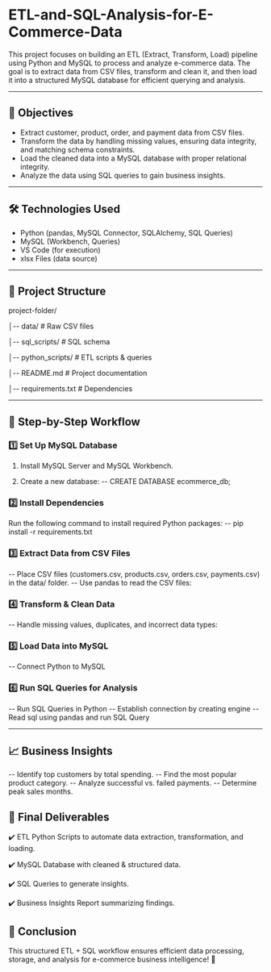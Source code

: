 # ETL-and-SQL-Analysis-for-E-Commerce-Data

This project focuses on building an ETL (Extract, Transform, Load) pipeline using Python and MySQL to process and analyze e-commerce data. 
The goal is to extract data from CSV files, transform and clean it, and then load it into a structured MySQL database for efficient querying and analysis.

---
## 🎯 Objectives
 - Extract customer, product, order, and payment data from CSV files.
 - Transform the data by handling missing values, ensuring data integrity, and matching schema constraints.
 - Load the cleaned data into a MySQL database with proper relational integrity.
 - Analyze the data using SQL queries to gain business insights.

---

## 🛠 Technologies Used
- Python (pandas, MySQL Connector, SQLAlchemy, SQL Queries)
- MySQL (Workbench, Queries)
- VS Code (for execution)
- xlsx Files (data source)

---
## 📂 Project Structure
project-folder/

│-- data/                # Raw CSV files  

│-- sql_scripts/         # SQL schema  

│-- python_scripts/      # ETL scripts & queries 

│-- README.md            # Project documentation  

│-- requirements.txt     # Dependencies  

---

## 🔄 Step-by-Step Workflow
### 1️⃣ Set Up MySQL Database

1. Install MySQL Server and MySQL Workbench.
   
2. Create a new database:
   -- CREATE DATABASE ecommerce_db;

### 2️⃣ Install Dependencies
Run the following command to install required Python packages:
-- pip install -r requirements.txt

### 3️⃣ Extract Data from CSV Files
-- Place CSV files (customers.csv, products.csv, orders.csv, payments.csv) in the data/ folder.
-- Use pandas to read the CSV files:

### 4️⃣ Transform & Clean Data
-- Handle missing values, duplicates, and incorrect data types:

### 5️⃣ Load Data into MySQL
-- Connect Python to MySQL

### 6️⃣ Run SQL Queries for Analysis
-- Run SQL Queries in Python
-- Establish connection by creating engine
-- Read sql using pandas and run SQL Query

---
## 📈 Business Insights
-- Identify top customers by total spending.
-- Find the most popular product category.
-- Analyze successful vs. failed payments.
-- Determine peak sales months.

## 🚀 Final Deliverables
✔️ ETL Python Scripts to automate data extraction, transformation, and loading.

✔️ MySQL Database with cleaned & structured data.

✔️ SQL Queries to generate insights.

✔️ Business Insights Report summarizing findings.

## 🎯 Conclusion

This structured ETL + SQL workflow ensures efficient data processing, storage, and analysis for e-commerce business intelligence! 🚀
